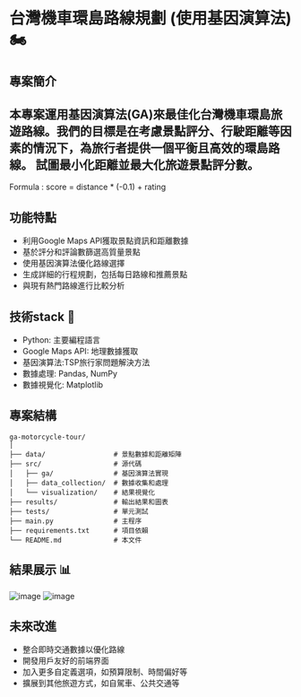 # 台灣機車環島路線規劃 (使用基因演算法) :motorcycle:

## 專案簡介

本專案運用基因演算法(GA)來最佳化台灣機車環島旅遊路線。我們的目標是在考慮景點評分、行駛距離等因素的情況下，為旅行者提供一個平衡且高效的環島路線。
試圖最小化距離並最大化旅遊景點評分數。
-
Formula : score = distance * (-0.1) + rating

## 功能特點

- 利用Google Maps API獲取景點資訊和距離數據
- 基於評分和評論數篩選高質量景點
- 使用基因演算法優化路線選擇
- 生成詳細的行程規劃，包括每日路線和推薦景點
- 與現有熱門路線進行比較分析

## 技術stack :dna:

- Python: 主要編程語言
- Google Maps API: 地理數據獲取
- 基因演算法:TSP旅行家問題解決方法
- 數據處理: Pandas, NumPy
- 數據視覺化: Matplotlib

## 專案結構

```
ga-motorcycle-tour/
│
├── data/                 # 景點數據和距離矩陣
├── src/                  # 源代碼
│   ├── ga/               # 基因演算法實現
│   ├── data_collection/  # 數據收集和處理
│   └── visualization/    # 結果視覺化
├── results/              # 輸出結果和圖表
├── tests/                # 單元測試
├── main.py               # 主程序
├── requirements.txt      # 項目依賴
└── README.md             # 本文件
```

## 結果展示 :bar_chart:

![image](https://github.com/user-attachments/assets/945205e9-c4dc-433d-81f7-1a050611092b)
![image](https://github.com/user-attachments/assets/471d6558-e1a1-4828-8513-9a2cda945a65)


## 未來改進

- 整合即時交通數據以優化路線
- 開發用戶友好的前端界面
- 加入更多自定義選項，如預算限制、時間偏好等
- 擴展到其他旅遊方式，如自駕車、公共交通等
